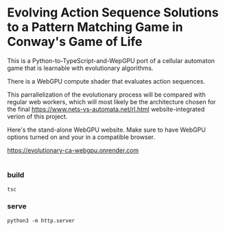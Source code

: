 # Evolving Action Sequence Solutions to a Pattern Matching Game in Conway's Game of Life

This is a Python-to-TypeScript-and-WepGPU port of a cellular automaton game that is learnable with evolutionary algorithms.

There is a WebGPU compute shader that evaluates action sequences.

This parrallelization of the evolutionary process will be compared with regular web workers, which will most likely be the architecture chosen for the final https://www.nets-vs-automata.net/rl.html website-integrated verion of this project.  

Here's the stand-alone WebGPU website. Make sure to have WebGPU options turned on and your in a compatible browser.

https://evolutionary-ca-webgpu.onrender.com

#

### build
```
tsc
```

### serve
```
python3 -m http.server
```

